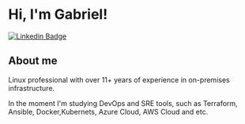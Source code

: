 # Hi, I'm Gabriel! 

[![Linkedin Badge](https://img.shields.io/badge/-LinkedIn-blue?style=flat-square&logo=Linkedin&logoColor=white&link=https://www.linkedin.com/in/gabriel-iglesias/)](https://www.linkedin.com/in/gabriel-iglesias/)


## About me
Linux professional with over 11+ years of experience in on-premises infrastructure.

In the moment I'm studying DevOps and SRE tools, such as Terraform, Ansible, Docker,Kubernets, Azure Cloud, AWS Cloud and etc.

